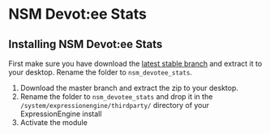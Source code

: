NSM Devot:ee Stats
==================

Installing NSM Devot:ee Stats
-----------------------------

First make sure you have download the [latest stable branch](http://github.com/newism/nsm.devotee_stats.ee_addon) and extract it to your desktop. Rename the folder to `nsm_devotee_stats`.

1. Download the master branch and extract the zip to your desktop. 
2. Rename the folder to `nsm_devotee_stats` and drop it in the `/system/expressionengine/thirdparty/` directory of your ExpressionEngine install
4. Activate the module
